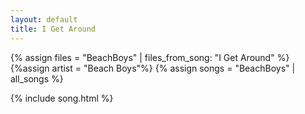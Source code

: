 ```yaml
---
layout: default
title: I Get Around
---
```


{% assign files = "BeachBoys" | files_from_song: "I Get Around" %}
{%assign artist = "Beach Boys"%}
{% assign songs = "BeachBoys" | all_songs %}

 
{% include song.html %}
